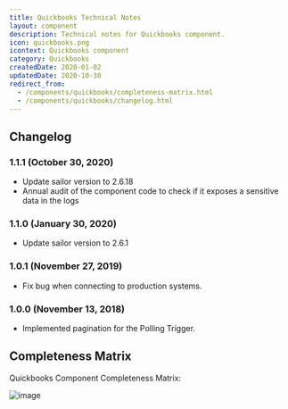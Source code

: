 ```yaml
---
title: Quickbooks Technical Notes
layout: component
description: Technical notes for Quickbooks component.
icon: quickbooks.png
icontext: Quickbooks component
category: Quickbooks
createdDate: 2020-01-02
updatedDate: 2020-10-30
redirect_from:
  - /components/quickbooks/completeness-matrix.html
  - /components/quickbooks/changelog.html
---
```


## Changelog

### 1.1.1 (October 30, 2020)

* Update sailor version to 2.6.18
* Annual audit of the component code to check if it exposes a sensitive data in the logs

### 1.1.0 (January 30, 2020)

* Update sailor version to 2.6.1

### 1.0.1 (November 27, 2019)

* Fix bug when connecting to production systems.

### 1.0.0 (November 13, 2018)

* Implemented pagination for the Polling Trigger.

## Completeness Matrix

Quickbooks Component Completeness Matrix:

![image](https://user-images.githubusercontent.com/16806832/97472370-72dc8780-1952-11eb-883e-1c123231034b.png)
